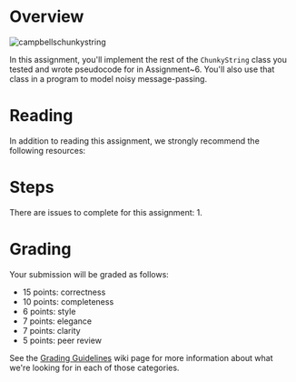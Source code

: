 # Overview

![campbellschunkystring](https://cloud.githubusercontent.com/assets/8798975/10805688/e5cefff0-7d8c-11e5-972b-b8bf31a96b0a.png)

In this assignment, you'll implement the rest of the `ChunkyString` class you tested and wrote pseudocode for in
Assignment~6. You'll also use that class in a program to model noisy message-passing.
 
# Reading
In addition to reading this assignment, we strongly recommend the following resources:

# Steps
There are issues to complete for this assignment:
1. 

# Grading
Your submission will be graded as follows: 
* 15 points: correctness
* 10 points: completeness
* 6 points: style 
* 7 points: elegance
* 7 points: clarity 
* 5 points: peer review

See the [Grading Guidelines](https://github.com/hmc-cs70-fall2015/Admin/wiki/Grading-Guidelines) wiki page for more information about what we're looking for in each of those categories. 

